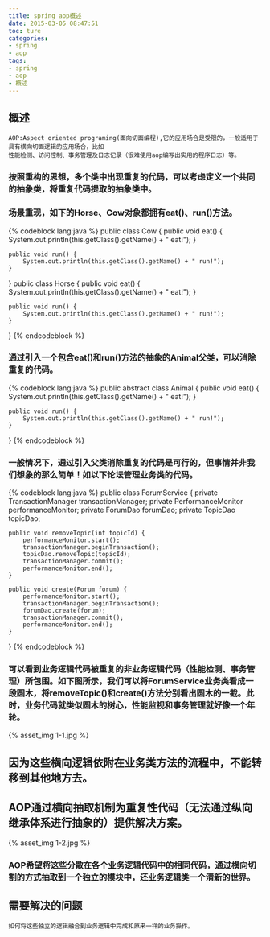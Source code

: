 ```yaml
---
title: spring aop概述
date: 2015-03-05 08:47:51
toc: ture
categories:
- spring
- aop
tags:
- spring
- aop
- 概述
---
```


## 概述

```
AOP:Aspect oriented programing(面向切面编程),它的应用场合是受限的，一般适用于具有横向切面逻辑的应用场合，比如
性能检测、访问控制、事务管理及日志记录（很难使用aop编写出实用的程序日志）等。
```
### 按照重构的思想，多个类中出现重复的代码，可以考虑定义一个共同的抽象类，将重复代码提取的抽象类中。

<!-- more -->

### 场景重现，如下的Horse、Cow对象都拥有eat()、run()方法。

{% codeblock lang:java %}
public class Cow {
    public void eat() {
        System.out.println(this.getClass().getName() + " eat!");
    }

    public void run() {
        System.out.println(this.getClass().getName() + " run!");
    }
}
public class Horse {
    public void eat() {
        System.out.println(this.getClass().getName() + " eat!");
    }

    public void run() {
        System.out.println(this.getClass().getName() + " run!");
    }
}
{% endcodeblock %}

### 通过引入一个包含eat()和run()方法的抽象的Animal父类，可以消除重复的代码。

{% codeblock lang:java %}
public abstract class Animal {
    public void eat() {
        System.out.println(this.getClass().getName() + " eat!");
    }

    public void run() {
        System.out.println(this.getClass().getName() + " run!");
    }
}
{% endcodeblock %}

### 一般情况下，通过引入父类消除重复的代码是可行的，但事情并非我们想象的那么简单！如以下论坛管理业务类的代码。

{% codeblock lang:java %}
public class ForumService {
    private TransactionManager transactionManager;
    private PerformanceMonitor performanceMonitor;
    private ForumDao forumDao;
    private TopicDao topicDao;

    public void removeTopic(int topicId) {
        performanceMonitor.start();
        transactionManager.beginTransaction();
        topicDao.removeTopic(topicId);
        transactionManager.commit();
        performanceMonitor.end();
    }

    public void create(Forum forum) {
        performanceMonitor.start();
        transactionManager.beginTransaction();
        forumDao.create(forum);
        transactionManager.commit();
        performanceMonitor.end();
    }
}
{% endcodeblock %}

### 可以看到业务逻辑代码被重复的非业务逻辑代码（性能检测、事务管理）所包围。如下图所示，我们可以将ForumService业务类看成一段圆木，将removeTopic()和create()方法分别看出圆木的一截。此时，业务代码就类似圆木的树心，性能监视和事务管理就好像一个年轮。

{% asset_img 1-1.jpg %}

## 因为这些横向逻辑依附在业务类方法的流程中，不能转移到其他地方去。

## AOP通过横向抽取机制为重复性代码（无法通过纵向继承体系进行抽象的）提供解决方案。

{% asset_img 1-2.jpg %}

### AOP希望将这些分散在各个业务逻辑代码中的相同代码，通过横向切割的方式抽取到一个独立的模块中，还业务逻辑类一个清新的世界。

## 需要解决的问题

```
如何将这些独立的逻辑融合到业务逻辑中完成和原来一样的业务操作。
```
